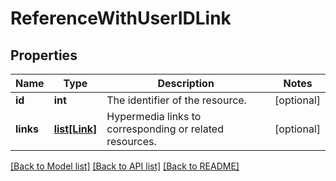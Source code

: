 # ReferenceWithUserIDLink

## Properties
Name | Type | Description | Notes
------------ | ------------- | ------------- | -------------
**id** | **int** | The identifier of the resource. | [optional] 
**links** | [**list[Link]**](Link.md) | Hypermedia links to corresponding or related resources. | [optional] 

[[Back to Model list]](../README.md#documentation-for-models) [[Back to API list]](../README.md#documentation-for-api-endpoints) [[Back to README]](../README.md)


